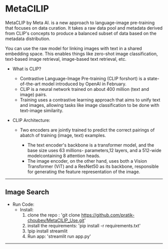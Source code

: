 # MetaClLIP
MetaCLIP by Meta AI. is a new approach to language-image pre-training that focuses on data curation. It takes a raw data pool and metadata derived from CLIP's concepts to produce a balanced subset of data based on the metadata distribution.

You can use the raw model for linking images with text in a shared embedding space. This enables things like zero-shot image classification, text-based image retrieval, image-based text retrieval, etc.

* What is CLIP?
  
  * Contrastive Language-Image Pre-training (CLIP forshort) is a state-of-the-art model introduced by OpenAl in February. 
  * CLIP is a neural network trained on about 400 million (text and image) pairs.
  * Training uses a contrastive learning approach that aims to unify text and images, allowing tasks like image classification to be done with text-image similarity.
 
* CLIP Architecture:
  * Two encoders are jointly trained to predict the correct pairings of abatch of training (image, text) examples.
    
    * The text encoder's backbone is a transformer model, and the base size uses 63 millions- parameters,12 layers, and a 512-wide modelcontaining 8 attention heads.
    * The image encoder, on the other hand, uses both a Vision Transformer (ViT) and a ResNet50 as its backbone, responsible for generating the feature representation of the image.

---

## Image Search

* Run Code:
  * Install:
    1. clone the repo :
       'git clone https://github.com/pratik-choubey/MetaClLIP_Use.git'
    2. install the requirements: 'pip install -r requirements.txt'
    3. !pip install streamlit
    4. Run app:
       'streamlit run app.py'
---